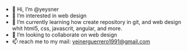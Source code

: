 - 👋 Hi, I’m @yeysner
- 👀 I’m interested in web design
- 🌱 I’m currently learning how create repository in git, and web design whit html5, css, javascrit, angular, and more. 
- 💞️ I’m looking to collaborate on web design
- 📫 reach me to my mail: yeinerguerrero1991@gmail.com

<!---
yeysner/yeysner is a ✨ special ✨ repository because its `README.md` (this file) appears on your GitHub profile.
You can click the Preview link to take a look at your changes.
--->
